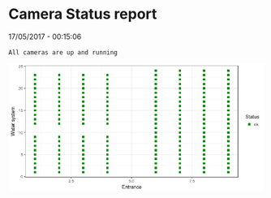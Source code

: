 Camera Status report
================
17/05/2017 - 00:15:06

    All cameras are up and running

![](camreport_files/figure-markdown_github/unnamed-chunk-2-1.png)
